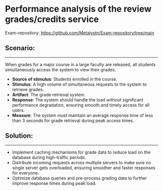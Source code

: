 # Performance analysis of the review grades/credits service

Exam-repository: https://github.com/Metalystn/Exam-repository/tree/main

## Scenario:
***

When grades for a major course in a large faculty are released, all students simultaneously access the system to view their grades.

- **Source of stimulus**: Students enrolled in the course.
- **Stimulus**: A high volume of simultaneous requests to the system to retrieve grades.
- **Artifact**: The grade retrieval system.
- **Response**: The system should handle the load without significant performance degradation, ensuring smooth and timely access for all users.
- **Measure**: The system must maintain an average response time of less than 3 seconds for grade retrieval during peak access times.

## Solution:
***
- Implement caching mechanisms for grade data to reduce load on the database during high-traffic periods.
- Distribute incoming requests across multiple servers to make sure no single server gets overloaded, ensuring smoother and faster responses for everyone.
- Optimize database queries and pre-process grading data to further improve response times during peak load.

